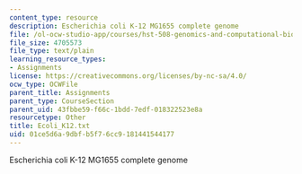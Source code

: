 ```yaml
---
content_type: resource
description: Escherichia coli K-12 MG1655 complete genome
file: /ol-ocw-studio-app/courses/hst-508-genomics-and-computational-biology-fall-2002/01ce5d6a9dbfb5f76cc9181441544177_Ecoli_K12.txt
file_size: 4705573
file_type: text/plain
learning_resource_types:
- Assignments
license: https://creativecommons.org/licenses/by-nc-sa/4.0/
ocw_type: OCWFile
parent_title: Assignments
parent_type: CourseSection
parent_uid: 43fbbe59-f66c-1bdd-7edf-018322523e8a
resourcetype: Other
title: Ecoli_K12.txt
uid: 01ce5d6a-9dbf-b5f7-6cc9-181441544177
---
```

Escherichia coli K-12 MG1655 complete genome